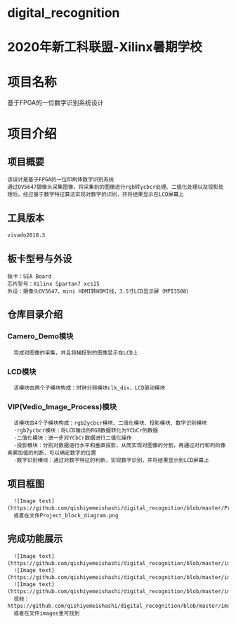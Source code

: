 # digital_recognition
# 2020年新工科联盟-Xilinx暑期学校

# 项目名称
  基于FPGA的一位数字识别系统设计
# 项目介绍
## 项目概要
    该设计是基于FPGA的一位印刷体数字识别系统
    通过OV5647摄像头采集图像，将采集到的图像进行rgb转ycbcr处理、二值化处理以及投影处理后，经过基于数字特征算法实现对数字的识别，并将结果显示在LCD屏幕上
## 工具版本
    vivado2018.3
## 板卡型号与外设
    板卡：SEA Board
    芯片型号：Xilinx Spartan7 xcs15
    外设：摄像头OV5647，mini HDMI转HDMI线，3.5寸LCD显示屏（MPI3508）
 ## 仓库目录介绍
  ### Camero_Demo模块
      完成对图像的采集，并且将捕捉到的图像显示在LCD上
  ### LCD模块
      该模块由两个子模块构成：时钟分频模块clk_div，LCD驱动模块
  ### VIP(Vedio_Image_Process)模块
      该模块由4个子模块构成：rgb2ycbcr模块、二值化模块、投影模块、数字识别模块
      ·rgb2ycbcr模块：将LCD输出的RGB数据转化为YCbCr的数据
      ·二值化模块：进一步对YCbCr数据进行二值化操作
      ·投影模块：分别对数据进行水平和垂直投影，从而实现对图像的分割，再通过对行和列的像素累加值的判断，可以确定数字的位置
      ·数字识别模块：通过对数字特征的判断，实现数字识别，并将结果显示到LCD屏幕上
## 项目框图
      ![Image text](https://github.com/qishiyemeishashi/digital_recognition/blob/master/Project_block_diagram.png)
      或者在文件Project_block_diagram.png
## 完成功能展示
      ![Image text](https://github.com/qishiyemeishashi/digital_recognition/blob/master/images/1.jpg)
      ![Image text](https://github.com/qishiyemeishashi/digital_recognition/blob/master/images/2.jpg)
      ![Image text](https://github.com/qishiyemeishashi/digital_recognition/blob/master/images/3.jpg)
      视频：https://github.com/qishiyemeishashi/digital_recognition/blob/master/images/video.mp4
      或者在文件images里可找到
